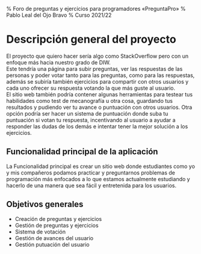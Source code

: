 % Foro de preguntas y ejercicios para programadores «PreguntaPro»
% Pablo Leal del Ojo Bravo
% Curso 2021/22

# Descripción general del proyecto

El proyecto que quiero hacer sería algo como StackOverflow pero con un enfoque más hacia nuestro grado de DIW.  
Este tendría una página para subir preguntas, ver las respuestas de las personas y poder votar tanto para las preguntas, como para las respuestas, además se subiría también ejercicios para compartir con otros usuarios y cada uno ofrecer su respuesta votando la que más guste al usuario.  
El sitio web también podría contener algunas herramientas para testear tus habilidades como test de mecanografía u otra cosa,  guardando tus resultados y pudiendo ver tu avance o puntuación con otros usuarios. Otra opción podría ser hacer un sistema de puntuación donde suba tu puntuación si votan tu respuesta, incentivando al usuario a ayudar a responder las dudas de los demás e intentar tener la mejor solución a los ejercicios.  

## Funcionalidad principal de la aplicación

La Funcionalidad principal es crear un sitio web donde estudiantes como yo y mis compañeros podamos practicar y preguntarnos problemas de programación más enfocados a lo que estamos actualmente estudiando y hacerlo de una manera que sea fácil y entretenida para los usuarios.

## Objetivos generales

* Creación de preguntas y ejercicios
* Gestión de preguntas y ejercicios
* Sistema de votación 
* Gestión de avances del usuario 
* Gestión putuación del usuario 
